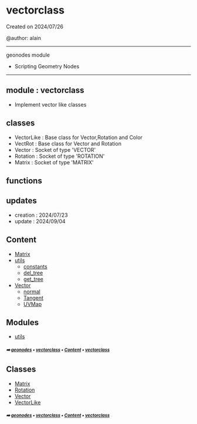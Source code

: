 # vectorclass

Created on 2024/07/26

@author: alain

-----------------------------------------------------
geonodes module
- Scripting Geometry Nodes
-----------------------------------------------------

module : vectorclass
--------------------
- Implement vector like classes

classes
-------
- VectorLike    : Base class for Vector,Rotation and Color
- VectRot       : Base class for Vector and Rotation
- Vector        : Socket of type 'VECTOR'
- Rotation      : Socket of type 'ROTATION'
- Matrix        : Socket of type 'MATRIX'

functions
---------

updates
-------
- creation : 2024/07/23
- update   : 2024/09/04

## Content

- [Matrix](geono-vecto-matrix.md#matrix)
- [utils](geono-vecto-utils---utils.md#utils)
  - [constants](geono-vecto-utils-const---constants.md#constants)
  - [del_tree](geono-vecto-utils---utils.md#del_tree)
  - [get_tree](geono-vecto-utils---utils.md#get_tree)
- [Vector](geono-vecto-vector.md#vector)
  - [normal](geono-vecto-vector.md#normal)
  - [Tangent](geono-vecto-vector.md#tangent)
  - [UVMap](geono-vecto-vector.md#uvmap)

## Modules



- [utils](geono-vecto-utils---utils.md#utils)

##### <sub>:arrow_right: [geonodes](index.md#geonodes) :black_small_square: [vectorclass](geono-vecto---vectorclass.md#vectorclass) :black_small_square: [Content](geono-vecto---vectorclass.md#content) :black_small_square: [vectorclass](geono-vecto---vectorclass.md#vectorclass)</sub>

## Classes



- [Matrix](geono-vecto-matrix.md#matrix)
- [Rotation](geono-vecto-rotation.md#rotation)
- [Vector](geono-vecto-vector.md#vector)
- [VectorLike](geono-vecto-vectorlike.md#vectorlike)

##### <sub>:arrow_right: [geonodes](index.md#geonodes) :black_small_square: [vectorclass](geono-vecto---vectorclass.md#vectorclass) :black_small_square: [Content](geono-vecto---vectorclass.md#content) :black_small_square: [vectorclass](geono-vecto---vectorclass.md#vectorclass)</sub>